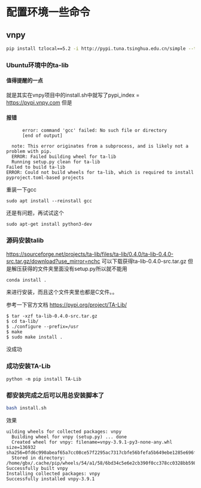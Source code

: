 # 配置环境一些命令
## vnpy
```bash
pip install tzlocal==5.2 -i http://pypi.tuna.tsinghua.edu.cn/simple --trusted-host pypi.tuna.tsinghua.edu.cn
```
### Ubuntu环境中的ta-lib

#### 值得提醒的一点
就是其实在vnpy项目中的install.sh中就写了pypi_index = https://pypi.vnpy.com
但是
#### 报错
```commandline
      error: command 'gcc' failed: No such file or directory
      [end of output]
  
  note: This error originates from a subprocess, and is likely not a problem with pip.
  ERROR: Failed building wheel for ta-lib
  Running setup.py clean for ta-lib
Failed to build ta-lib
ERROR: Could not build wheels for ta-lib, which is required to install pyproject.toml-based projects

```
重装一下gcc
```commandline
sudo apt install --reinstall gcc
```
还是有问题，再试试这个
```commandline
sudo apt-get install python3-dev
```


### 源码安装talib
https://sourceforge.net/projects/ta-lib/files/ta-lib/0.4.0/ta-lib-0.4.0-src.tar.gz/download?use_mirror=nchc
可以下载获得ta-lib-0.4.0-src.tar.gz
但是解压获得的文件夹里面没有setup.py所以就不能用
```bash
conda install .
```
来进行安装，而且这个文件夹里也都是C文件。。

参考一下官方文档 https://pypi.org/project/TA-Lib/

```commandline
$ tar -xzf ta-lib-0.4.0-src.tar.gz
$ cd ta-lib/
$ ./configure --prefix=/usr
$ make
$ sudo make install .
```
没成功

### 成功安装TA-Lib
```commandline
python -m pip install TA-Lib
```

### 都安装完成之后可以用总安装脚本了
```bash
bash install.sh
```

效果
```commandline
uilding wheels for collected packages: vnpy
  Building wheel for vnpy (setup.py) ... done
  Created wheel for vnpy: filename=vnpy-3.9.1-py3-none-any.whl size=136932 sha256=0fd6c990abeaf65a7cc08ce57f2295ac7317cbfe56bfefa5b649ebe1285e696f
  Stored in directory: /home/gbx/.cache/pip/wheels/54/a1/58/6bd34c5e6e2cb390f0cc378cc0328bb5981a7e8f350ad502b5
Successfully built vnpy
Installing collected packages: vnpy
Successfully installed vnpy-3.9.1

```